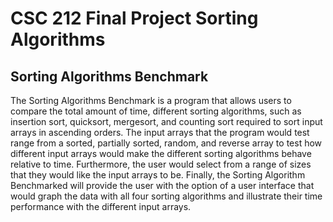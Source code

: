 # CSC 212 Final Project Sorting Algorithms

## Sorting Algorithms Benchmark

  The Sorting Algorithms Benchmark is a program that allows users to compare the total amount of time, different sorting algorithms, such as insertion sort, quicksort, mergesort, and counting sort required to sort input arrays in ascending orders. The input arrays that the program would test range from a sorted, partially sorted, random, and reverse array to test how different input arrays would make the different sorting algorithms behave relative to time. Furthermore, the user would select from a range of sizes that they would like the input arrays to be. Finally, the Sorting Algorithm Benchmarked will provide the user with the option of a user interface that would graph the data with all four sorting algorithms and illustrate their time performance with the different input arrays.


